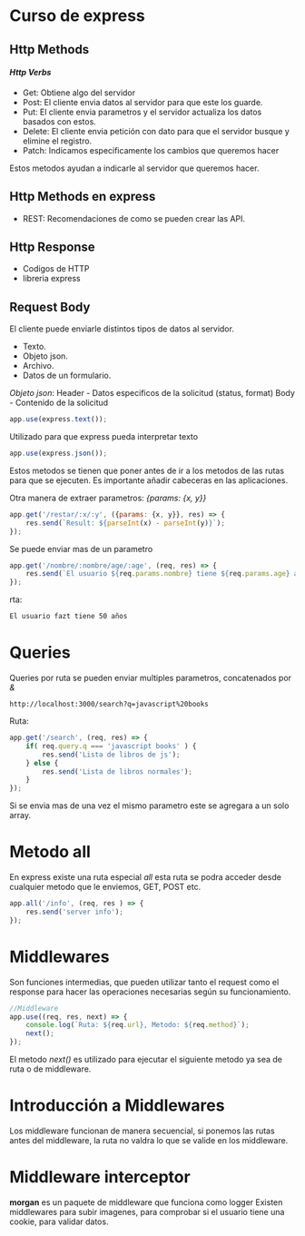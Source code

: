 # Curso de express


## Http Methods
#### *Http Verbs*
- Get: Obtiene algo del servidor
- Post: El cliente envia datos al servidor para que este los guarde.
- Put: El cliente envia parametros y el servidor actualiza los datos basados con estos.
- Delete: El cliente envia petición con dato para que el servidor busque y elimine el registro.
- Patch: Indicamos especificamente los cambios que queremos hacer

Estos metodos ayudan a indicarle al servidor que queremos hacer.

## Http Methods en express

- REST: Recomendaciones de como se pueden crear las API.


## Http Response
- Codigos de HTTP
- libreria express

## Request Body
El cliente puede enviarle distintos tipos de datos al servidor.
- Texto.
- Objeto json.
- Archivo.
- Datos de un formulario.

_Objeto json_:
Header
    - Datos especificos de la solicitud (status, format)
Body
    - Contenido de la solicitud


```js
app.use(express.text());
```
Utilizado para que express pueda interpretar texto

```js
app.use(express.json());
```
Estos metodos se tienen que poner antes de ir a los metodos de las rutas para que se ejecuten.
Es importante añadir cabeceras en las aplicaciones.

Otra manera de extraer parametros: _{params: {x, y}}_
```js
app.get('/restar/:x/:y', ({params: {x, y}}, res) => {
    res.send(`Result: ${parseInt(x) - parseInt(y)}`);
});
```

Se puede enviar mas de un parametro

```js
app.get('/nombre/:nombre/age/:age', (req, res) => {
    res.send(`El usuario ${req.params.nombre} tiene ${req.params.age} años`);
});
```
rta:
```bash
El usuario fazt tiene 50 años
```


# Queries
Queries por ruta se pueden enviar multiples parametros, concatenados por _&_
```
http://localhost:3000/search?q=javascript%20books
```
Ruta:
```js
app.get('/search', (req, res) => {
    if( req.query.q === 'javascript books' ) {
        res.send('Lista de libros de js');
    } else {
        res.send('Lista de libros normales');
    }
});
```

Si se envia mas de una vez el mismo parametro este se agregara a un solo array.

# Metodo all
En express existe una ruta especial _all_ esta ruta se podra acceder desde cualquier metodo que le enviemos, GET, POST etc.

```js
app.all('/info', (req, res ) => {
    res.send('server info');
});
```

# Middlewares
Son funciones intermedias, que pueden utilizar tanto el request como el response para hacer las operaciones necesarias según su funcionamiento.
```js
//Middleware
app.use((req, res, next) => {
    console.log(`Ruta: ${req.url}, Metodo: ${req.method}`);
    next();
});
```
El metodo _next()_ es utilizado para ejecutar el siguiente metodo ya sea de ruta o de middleware.

# Introducción a Middlewares
Los middleware funcionan de manera secuencial, si ponemos las rutas antes del middleware, la ruta no valdra lo que se valide en los middleware.


# Middleware interceptor
__morgan__ es un paquete de middleware que funciona como logger
Existen middlewares para subir imagenes, para comprobar si el usuario tiene una cookie, para validar datos.